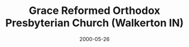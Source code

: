 ---
date: &id001 2000-05-26
end_date: null
location:
  address: 700 Van Buren Street
  city: Walkerton
  state: IN
minister:
- end: 2012-01-01
  name: Glenn Jerrell
  start: 2000-01-01
  type: Pastor
- end: null
  name: Matthew W.C. Barker
  start: 2012-01-01
  type: Pastor
ministers:
- Glenn Jerrell
- Matthew W.C. Barker
name: Grace Reformed Orthodox Presbyterian Church
names:
- end: null
  name: Grace Reformed Orthodox Presbyterian Church
  start: 2000-05-26
origination_date: *id001
raw_data: "IN    Walkerton\n\nGrace Reformed Orthodox Presbyterian Church  (May 26,\
  \ 2000\u2013 )\n700 Van Buren Street\nPastors: Glenn Jerrell, 2000\u20132012\nMatthew\
  \ W.C. Barker, 2012"
received_from: null
states:
- IN
status:
  active: true
  end_date: null
  reason: null
  received_from: null
  withdrawal_to: null
title: Grace Reformed Orthodox Presbyterian Church (Walkerton IN)
year_established:
- 2000

---